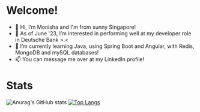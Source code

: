 # Welcome!
- 👋 Hi, I’m Monisha and I'm from sunny Singapore!
- 👀 As of June '23, I’m interested in performing well at my developer role in Deutsche Bank >.<
- 🌱 I’m currently learning Java, using Spring Boot and Angular, with Redis, MongoDB and mySQL databases!
- 📫 You can message me over at my LinkedIn profile!

# Stats
![Anurag's GitHub stats](https://github-readme-stats.vercel.app/api?username=monishajg&show_icons=true&theme=github_dark)
[![Top Langs](https://github-readme-stats.vercel.app/api/top-langs/?username=monishajg&layout=compact)](https://github.com/anuraghazra/github-readme-stats) 

<!---
monishajg/monishajg is a ✨ special ✨ repository because its `README.md` (this file) appears on your GitHub profile.
You can click the Preview link to take a look at your changes.
--->
